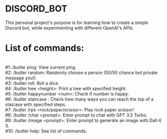 # DISCORD_BOT
This personal project's purpose is for learning how to create a simple Discord bot, while experimenting with different OpenAI's APIs.

# List of commands:
<br>#1: /butler ping: View current ping.
<br>#2: /butler random: Randomly choose a person (50/50 chance bot private message you!).
<br>#3: /butler roll: Roll a dice.
<br>#4: /butler tree \<height\>: Print a tree with specified height.
<br>#5: /butler happynumber \<num\>: Check if number is happy.
<br>#6: /butler staircase <steps>: Check how many ways you can reach the top of a staicase with specified steps.
<br>#7: /butler /rps \<rock/paper/scissor\>: Play rock paper scissor! 
<br>#8: /butler /chat \<prompt\>: Enter prompt to chat with GPT 3.5 Turbo.
<br>#9: /butler /image \<prompt\>: Enter prompt to generate an image with Dall-E 3.
<br>#10: /butler help: See list of commands.
